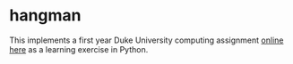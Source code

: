 # hangman

This implements a first year Duke University computing assignment [online here](https://www2.cs.duke.edu/csed/patterns/oofirstyear/hangman/firstmvc/uml.png) as a learning exercise in Python.
